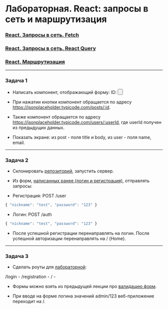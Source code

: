 # Лабораторная. React: запросы в сеть и маршрутизация

###  [React. Запросы в сеть. Fetch](https://dmitryweiner.github.io/web-lectures/React%20-%20Network.html)
###  [React. Запросы в сеть. React Query](https://dmitryweiner.github.io/web-lectures/React%20-%20Query.html)
###  [React. Маршрутизация](https://dmitryweiner.github.io/web-lectures/React%20-%20Router.html)

---

### Задача 1

* Написать компонент, отображающий форму:
ID: <inpit width="200px"/><button text="Получить данные!"/>

* При нажатии кнопки компонент обращается по адресу https://jsonplaceholder.typicode.com/posts/:id.

* Также компонент обращается по адресу https://jsonplaceholder.typicode.com/users/:userId, где userId получен из предыдущих данных.

* Показать экране: из post - поля title и body, из user - поля name, email.

---

### Задача 2

* Склонировать [репозиторий](https://github.com/dmitryweiner/mini-chat-server), запустить сервер.

* Из форм, [написанных ранее (логин и регистрация)](https://dmitryweiner.github.io/web-lectures/React%20-%20Form%20validation.html), отправлять запросы:

* Регистрация: POST /user
```js
{ "nickname": "test", "password": "123" }
```

* Логин: POST /auth
```js
{ "nickname": "test", "password": "123" }
```

* После успешной регистрации перенаправлять на логин. После успешной авторизации перенаправлять на / (Home).

---

### Задача 3

* Сделать роуты для [лабораторной](https://github.com/dmitryweiner/web-lectures/blob/main/laba.md):

/login - <LoginForm />
/registration - <RegistrationForm />
/ - <Home />

* Формы можно взять из предыдущей лекции про [валидацию форм](https://dmitryweiner.github.io/web-lectures/React%20-%20Form%20validation.html).
  
* При вводе на форме логина значений admin/123 веб-приложение переходит на /.

